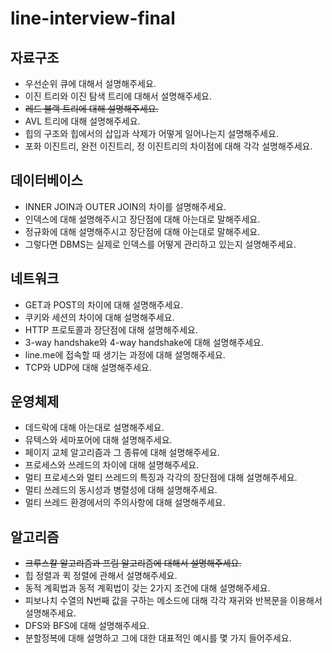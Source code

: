 # line-interview-final
## 자료구조
- 우선순위 큐에 대해서 설명해주세요.
- 이진 트리와 이진 탐색 트리에 대해서 설명해주세요.
- ~~레드 블랙 트리에 대해 설명해주세요.~~
- AVL 트리에 대해 설명해주세요.
- 힙의 구조와 힙에서의 삽입과 삭제가 어떻게 일어나는지 설명해주세요.
- 포화 이진트리, 완전 이진트리, 정 이진트리의 차이점에 대해 각각 설명해주세요.
## 데이터베이스
- INNER JOIN과 OUTER JOIN의 차이를 설명해주세요.
- 인덱스에 대해 설명해주시고 장단점에 대해 아는대로 말해주세요.
- 정규화에 대해 설명해주시고 장단점에 대해 아는대로 말해주세요.
- 그렇다면 DBMS는 실제로 인덱스를 어떻게 관리하고 있는지 설명해주세요.
## 네트워크
- GET과 POST의 차이에 대해 설명해주세요.
- 쿠키와 세션의 차이에 대해 설명해주세요.
- HTTP 프로토콜과 장단점에 대해 설명해주세요.
- 3-way handshake와 4-way handshake에 대해 설명해주세요.
- line.me에 접속할 때 생기는 과정에 대해 설명해주세요.
- TCP와 UDP에 대해 설명해주세요.
## 운영체제
- 데드락에 대해 아는대로 설명해주세요.
- 뮤텍스와 세마포어에 대해 설명해주세요.
- 페이지 교체 알고리즘과 그 종류에 대해 설명해주세요.
- 프로세스와 쓰레드의 차이에 대해 설명해주세요.
- 멀티 프로세스와 멀티 쓰레드의 특징과 각각의 장단점에 대해 설명해주세요.
- 멀티 쓰레드의 동시성과 병렬성에 대해 설명해주세요.
- 멀티 쓰레드 환경에서의 주의사항에 대해 설명해주세요.
## 알고리즘
- ~~크루스칼 알고리즘과 프림 알고리즘에 대해서 설명해주세요.~~
- 힙 정렬과 퀵 정렬에 관해서 설명해주세요.
- 동적 계획법과 동적 계획법이 갖는 2가지 조건에 대해 설명해주세요.
- 피보나치 수열의 N번째 값을 구하는 메소드에 대해 각각 재귀와 반복문을 이용해서 설명해주세요.
- DFS와 BFS에 대해 설명해주세요.
- 분할정복에 대해 설명하고 그에 대한 대표적인 예시를 몇 가지 들어주세요.
